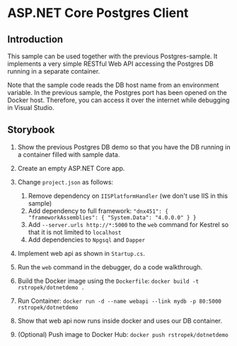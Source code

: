 # ASP.NET Core Postgres Client

## Introduction

This sample can be used together with the previous Postgres-sample. It implements
a very simple RESTful Web API accessing the Postgres DB running in a separate container.

Note that the sample code reads the DB host name from an environment variable. In the
previous sample, the Postgres port has been opened on the Docker host. Therefore, you
can access it over the internet while debugging in Visual Studio.

## Storybook

1. Show the previous Postgres DB demo so that you have the DB running in a container filled with sample data.

2. Create an empty ASP.NET Core app.

3. Change `project.json` as follows:
    1. Remove dependency on `IISPlatformHandler` (we don't use IIS in this sample)
    2. Add dependency to full framework: `"dnx451": { "frameworkAssemblies": { "System.Data": "4.0.0.0" } }`
    3. Add `--server.urls http://*:5000` to the `web` command for Kestrel so that it is not limited to `localhost`
    4. Add dependencies to `Npgsql` and `Dapper`

4. Implement web api as shown in `Startup.cs`.

5. Run the `web` command in the debugger, do a code walkthrough.

6. Build the Docker image using the `Dockerfile`: `docker build -t rstropek/dotnetdemo .`

7. Run Container: `docker run -d --name webapi --link mydb -p 80:5000 rstropek/dotnetdemo`

8. Show that web api now runs inside docker and uses our DB container.

9. (Optional) Push image to Docker Hub: `docker push rstropek/dotnetdemo`
